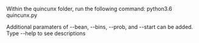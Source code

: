 Within the quincunx folder, run the following command:
python3.6 quincunx.py

Additional paramaters of --bean, --bins, --prob, and --start can be added. Type --help to see descriptions
